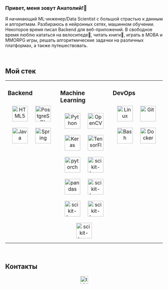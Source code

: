 ### <div align="justify">Привет, меня зовут Анатолий!👋</div>
  

Я начинающий ML-инженер/Data Scientist с большой страстью к данным и алгоритмам. Разбираюсь в нейронных сетях, машинном обучении. Некоторое время писал Backend для веб-приложений. В свободное время люблю кататься на велосипеде🚴, читать книги📖, играть в MOBA и MMORPG игры, решать алгоритмические задачки на различных платформах, а также путешествовать.  
  

<br/>  


## Мой стек  
<table><tr><td valign="top" width="33%">



### Backend  
<div align="center">  
<a href="https://en.wikipedia.org/wiki/HTML5" target="_blank"><img style="margin: 10px" src="https://profilinator.rishav.dev/skills-assets/html5-original-wordmark.svg" alt="HTML5" height="50" /></a>  
<a href="https://www.postgresql.org/" target="_blank"><img style="margin: 10px" src="https://profilinator.rishav.dev/skills-assets/postgresql-original-wordmark.svg" alt="PostgreSQL" height="50" /></a>  
<a href="https://www.java.com/" target="_blank"><img style="margin: 10px" src="https://profilinator.rishav.dev/skills-assets/java-original-wordmark.svg" alt="Java" height="50" /></a>  
<a href="https://docs.spring.io/spring-framework/docs/3.0.x/reference/expressions.html#:~:text=The%20Spring%20Expression%20Language%20(SpEL,and%20basic%20string%20templating%20functionality." target="_blank"><img style="margin: 10px" src="https://profilinator.rishav.dev/skills-assets/springio-icon.svg" alt="Spring" height="50" /></a>  
</div>  

![]()  


</td><td valign="top" width="33%">



### Machine Learning  
<div align="center">  
<a href="https://www.python.org/" target="_blank"><img style="margin: 10px" src="https://profilinator.rishav.dev/skills-assets/python-original.svg" alt="Python" height="50" /></a>  
<a href="https://opencv.org/" target="_blank"><img style="margin: 10px" src="https://profilinator.rishav.dev/skills-assets/opencv-icon.svg" alt="OpenCV" height="50" /></a>  
<a href="https://keras.io/" target="_blank"><img style="margin: 10px" src="https://profilinator.rishav.dev/skills-assets/keras.png" alt="Keras" height="50" /></a>  
<a href="https://www.tensorflow.org/" target="_blank"><img style="margin: 10px" src="https://profilinator.rishav.dev/skills-assets/tensorflow-icon.svg" alt="TensorFlow" height="50" /></a>  
<a href="https://pytorch.org/" target="_blank"><img style="margin: 10px" src="https://profilinator.rishav.dev/skills-assets/pytorch-icon.svg" alt="pytorch" height="50" /></a>
<a href="https://scikit-learn.org/" target="_blank"><img style="margin: 10px" src="https://datastart.ru/blog/assets/uploads/cXhLkkaDc7xyZkbRtPHv2RhGRWIFCuhN.jpg" alt="scikit-learn" height="50" /></a>
<a href="https://pandas.pydata.org/" target="_blank"><img style="margin: 10px" src="https://encrypted-tbn0.gstatic.com/images?q=tbn:ANd9GcRSu9xFbA6COOd9Wq-koFEoAFD7wpFgbvdz6Q&s" alt="pandas" height="50" /></a>
<a href="https://numpy.org/" target="_blank"><img style="margin: 10px" src="https://avatars.githubusercontent.com/u/288276?s=280&v=4" alt="scikit-learn" height="50" /></a>
<a href="https://scipy.org/" target="_blank"><img style="margin: 10px" src="https://encrypted-tbn0.gstatic.com/images?q=tbn:ANd9GcTGnfhZwoeVtV8kGJjOCAyuBBLEWWpC7OFiqQ&s" alt="scikit-learn" height="50" /></a>
<a href="https://huggingface.co/" target="_blank"><img style="margin: 10px" src="https://encrypted-tbn0.gstatic.com/images?q=tbn:ANd9GcTbV0nsS-UXj2CFrm4REkgNl0D3o7Oa5SGIdQ&s" alt="scikit-learn" height="50" /></a>
<a href="https://www.llamaindex.ai/" target="_blank"><img style="margin: 10px" src="https://encrypted-tbn0.gstatic.com/images?q=tbn:ANd9GcStMP8S3VbNCqOQd7QQQcbvC_FLa1HlftCiJw&s" alt="scikit-learn" height="50" /></a>
</div>

</td><td valign="top" width="33%">



### DevOps  
<div align="center">  
<a href="https://www.linux.org/" target="_blank"><img style="margin: 10px" src="https://profilinator.rishav.dev/skills-assets/linux-original.svg" alt="Linux" height="50" /></a>  
<a href="https://github.com/" target="_blank"><img style="margin: 10px" src="https://profilinator.rishav.dev/skills-assets/git-scm-icon.svg" alt="Git" height="50" /></a>  
<a href="https://www.gnu.org/software/bash/" target="_blank"><img style="margin: 10px" src="https://profilinator.rishav.dev/skills-assets/gnu_bash-icon.svg" alt="Bash" height="50" /></a>  
<a href="https://www.docker.com/" target="_blank"><img style="margin: 10px" src="https://profilinator.rishav.dev/skills-assets/docker-original-wordmark.svg" alt="Docker" height="50" /></a>  
</div>

</td></tr></table>  

<br/>  


## Контакты  
<div align="center">
<a href="https://t.me/Lipton3452" target="_blank">
    <img src="https://img.shields.io/static/v1?message=Telegram&logo=telegram&label=&color=2CA5E0&logoColor=white&labelColor=&style=for-the-badge" height="25" alt="telegram logo"  />
</a>
</div>  
  
